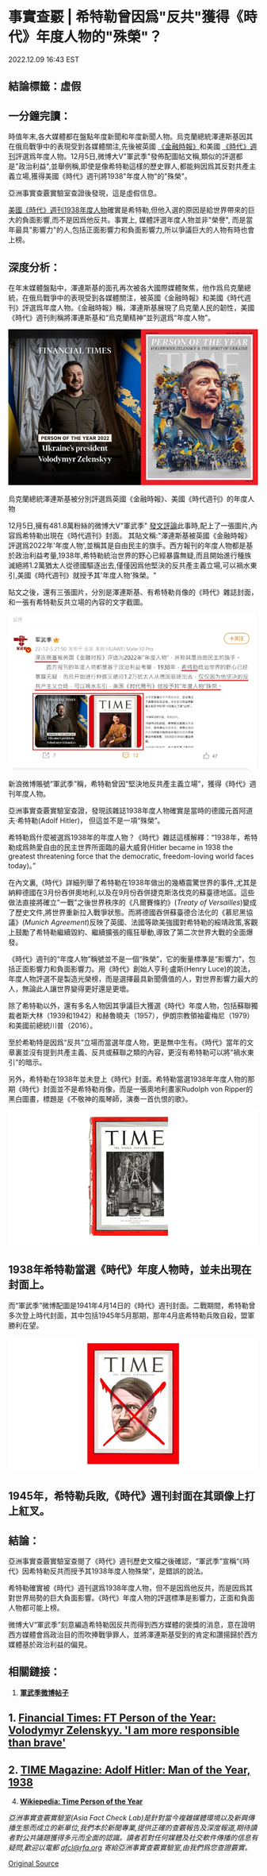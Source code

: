 # 事實查覈 | 希特勒曾因爲"反共"獲得《時代》年度人物的"殊榮"？

2022.12.09 16:43 EST

## 結論標籤：虛假

## 一分鐘完讀：

時值年末,各大媒體都在盤點年度新聞和年度新聞人物。烏克蘭總統澤連斯基因其在俄烏戰爭中的表現受到各媒體關注,先後被英國 [《金融時報》](https://www.ft.com/content/9599247f-c3cb-4d3c-a0b6-771f0aac8699)和美國 [《時代》週刊](https://en.wikipedia.org/wiki/Time_Person_of_the_Year#:~:text=However%2C%20Time%20magazine%20points%20out,for%20their%20impact%20on%20events)評選爲年度人物。12月5日,微博大V"軍武季"發佈配圖帖文稱,類似的評選都是"政治利益",並舉例稱,即使是像希特勒這樣的歷史罪人,都能夠因爲其反對共產主義立場,獲得美國《時代》週刊將1938"年度人物"的"殊榮"。

亞洲事實查覈實驗室查證後發現，這是虛假信息。

[美國《時代》週刊1938年度人物](https://content.time.com/time/magazine/article/0,9171,760539,00.htm)確實是希特勒,但他入選的原因是給世界帶來的巨大的負面影響,而不是因爲他反共。事實上, 媒體評選年度人物並非"榮譽", 而是當年最具"影響力"的人,包括正面影響力和負面影響力,所以爭議巨大的人物有時也會上榜。

## 深度分析：

在年末媒體盤點中，澤連斯基的面孔再次被各大國際媒體聚焦，他作爲烏克蘭總統，在俄烏戰爭中的表現受到各媒體關注，被英國《金融時報》和美國《時代週刊》評選爲年度人物。《金融時報》稱，澤連斯基展現了烏克蘭人民的韌性，美國《時代》週刊則稱將澤連斯基和“烏克蘭精神”並列選爲“年度人物”。

![烏克蘭總統澤連斯基被分別評選爲英國《金融時報》、美國《時代週刊》的年度人物](images/7REG6KCTLFG66LNVSFPDFXXVLQ.jpg)

烏克蘭總統澤連斯基被分別評選爲英國《金融時報》、美國《時代週刊》的年度人物

12月5日,擁有481.8萬粉絲的微博大V"軍武季" [發文評論](https://weibo.com/2178514797/MidVrib6N)此事時,配上了一張圖片,內容爲希特勒出現在《時代週刊》封面。 其貼文稱:"澤連斯基被英國《金融時報》評選爲2022年'年度人物',並稱其是自由民主的旗手。西方報刊的年度人物都是基於政治利益考量,1938年,希特勒統治世界的野心已經暴露無疑,而且開始進行種族滅絕將1.2萬猶太人從德國驅逐出去,僅僅因爲他堅決的反共產主義立場,可以禍水東引,美國《時代週刊》就授予其'年度人物'殊榮。"

貼文之後，還有三張圖片，分別是澤連斯基、有希特勒肖像的《時代》雜誌封面，和一張有希特勒反共立場的內容的文字截圖。

![新浪微博賬號“軍武季”稱，希特勒曾因“堅決地反共產主義立場”，獲得《時代》週刊年度人物。](images/BRIO66PZJNKJBPAH6OIE2G4LFU.jpg)

新浪微博賬號“軍武季”稱，希特勒曾因“堅決地反共產主義立場”，獲得《時代》週刊年度人物。

亞洲事實查覈實驗室查證，發現該雜誌1938年度人物確實是當時的德國元首阿道夫·希特勒(Adolf Hitler)， 但這並不是一項“殊榮”。

希特勒爲什麼被選爲1938年的年度人物？《時代》雜誌這樣解釋：“1938年，希特勒成爲熱愛自由的民主世界所面臨的最大威脅(Hitler became in 1938 the greatest threatening force that the democratic, freedom-loving world faces today)。”

在內文裏,《時代》詳細列舉了希特勒在1938年做出的幾樁震驚世界的事件,尤其是納粹德國在3月份吞併奧地利,以及在9月份吞併捷克斯洛伐克的蘇臺德地區。這些做法直接將確立"一戰"之後世界秩序的《凡爾賽條約》(*Treaty of Versailles*)變成了歷史文件,將世界重新拉入戰爭狀態。而將德國吞併蘇臺德合法化的《慕尼黑協議》(*Munich Agreement*)反映了英國、法國等歐美強國對希特勒的綏靖政策,客觀上鼓勵了希特勒繼續毀約、繼續擴張的瘋狂舉動,導致了第二次世界大戰的全面爆發。

《時代》週刊的“年度人物”稱號並不是一個“殊榮”，它的衡量標準是“影響力”，包括正面影響力和負面影響力。用《時代》創始人亨利·盧斯(Henry Luce)的說法，年度人物評選不是製造光榮榜，而是選擇最具新聞價值的人，對世界影響力最大的人，無論此人讓世界變得更好還是更壞。

除了希特勒以外，還有多名人物因其爭議巨大獲選《時代》年度人物，包括蘇聯獨裁者斯大林（1939和1942）和赫魯曉夫（1957），伊朗宗教領袖霍梅尼（1979）和美國前總統川普（2016）。

至於希勒特是因爲“反共”立場而當選年度人物，更是無中生有。《時代》當年的文章裏並沒有提到共產主義、反共或蘇聯之類的內容，更沒有希特勒可以將“禍水東引”的暗示。

另外，希特勒在1938年並未登上《時代》封面。希特勒當選1938年年度人物的那期《時代》封面並不是希特勒肖像，而是一張奧地利畫家Rudolph von Ripper的黑白圖畫，標題是《不敬神的風琴師，演奏一首仇恨的歌》。

![圖3.jpg](images/UP3DQAZW4A4PAZQJTPVEXZWB4Q.jpg)

## 1938年希特勒當選《時代》年度人物時，並未出現在封面上。

而“軍武季”微博配圖是1941年4月14日的《時代》週刊封面。二戰期間，希特勒曾多次登上時代封面，其中包括1945年5月那期，那年4月底希特勒兵敗自殺，盟軍勝利在望。

![圖4.jpg](images/M4A3HSGHNAI2S43K5WLVAUUTNU.jpg)

## 1945年，希特勒兵敗,《時代》週刊封面在其頭像上打上紅叉。

## 結論：

亞洲事實查覈實驗室查閱了《時代》週刊歷史文檔之後確認，“軍武季”宣稱“《時代》因希特勒反共而授予其1938年度人物殊榮”，是錯誤的說法。

希特勒確實被《時代》週刊選爲1938年度人物，但不是因爲他反共，而是因爲其對世界局勢的巨大負面影響。《時代》年度人物的評選標準是影響力，正面和負面人物都可能上榜。

微博大V“軍武季”刻意編造希特勒因反共而得到西方媒體的褒獎的消息，意在證明西方媒體會爲政治目的而吹捧戰爭罪人，並將澤連斯基受到的肯定和讚揚歸於西方媒體基於政治利益的偏見。

## 相關鏈接：

1. [**軍武季微博帖子**](https://weibo.com/2178514797/MidVrib6N)
## 1. [Financial Times: FT Person of the Year: Volodymyr Zelenskyy. 'I am more responsible than brave'](https://www.ft.com/content/9599247f-c3cb-4d3c-a0b6-771f0aac8699)
## 2. [TIME Magazine: Adolf Hitler: Man of the Year, 1938](https://content.time.com/time/magazine/article/0,9171,760539,00.html)
4. [**Wikiepedia: Time Person of the Year**](https://en.wikipedia.org/wiki/Time_Person_of_the_Year#:~:text=However%2C%20Time%20magazine%20points%20out,for%20their%20impact%20on%20events)

*亞洲事實查覈實驗室(Asia Fact Check Lab)是針對當今複雜媒體環境以及新興傳播生態而成立的新單位,我們本於新聞專業,提供正確的查覈報告及深度報道,期待讀者對公共議題獲得多元而全面的認識。讀者若對任何媒體及社交軟件傳播的信息有疑問,歡迎以電郵*  [*afcl@rfa.org*](mailto:afcl@rfa.org)  *寄給亞洲事實查覈實驗室,由我們爲您查證覈實。*



[Original Source](https://www.rfa.org/mandarin/shishi-hecha/hc-12092022161122.html)